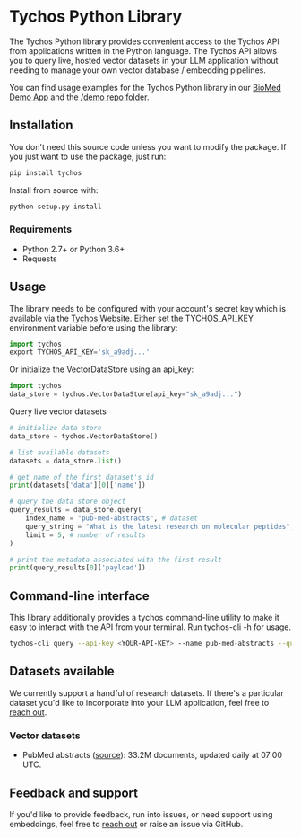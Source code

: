 # Tychos Python Library
The Tychos Python library provides convenient access to the Tychos API from
applications written in the Python language. The Tychos API allows you to query live, hosted vector datasets in your LLM application without needing to manage your own vector database / embedding pipelines.

You can find usage examples for the Tychos Python library in our [BioMed Demo App](https://demo.tychos.ai/) and the [/demo repo folder](https://github.com/tychos-ai/tychos).


## Installation

You don't need this source code unless you want to modify the package. If you just
want to use the package, just run:

```sh
pip install tychos
```

Install from source with:

```sh
python setup.py install
```
### Requirements

-   Python 2.7+ or Python 3.6+
-   Requests

## Usage

The library needs to be configured with your account's secret key which is
available via the [Tychos Website][api-keys]. Either set the TYCHOS_API_KEY environment variable before using the library:

```python
import tychos
export TYCHOS_API_KEY='sk_a9adj...'
```

Or initialize the VectorDataStore using an api_key:
```python
import tychos
data_store = tychos.VectorDataStore(api_key="sk_a9adj...")
```

Query live vector datasets
```python
# initialize data store
data_store = tychos.VectorDataStore()

# list available datasets
datasets = data_store.list()

# get name of the first dataset's id
print(datasets['data'][0]['name'])

# query the data store object
query_results = data_store.query(
    index_name = "pub-med-abstracts", # dataset
    query_string = "What is the latest research on molecular peptides", # search string
    limit = 5, # number of results
)

# print the metadata associated with the first result
print(query_results[0]['payload'])
```

## Command-line interface
This library additionally provides a tychos command-line utility to make it easy to interact with the API from your terminal. Run tychos-cli -h for usage.

```sh
tychos-cli query --api-key <YOUR-API-KEY> --name pub-med-abstracts --query-string <"Your query string"> --limit 5

```

## Datasets available
We currently support a handful of research datasets. If there's a particular dataset you'd like to incorporate into your LLM application, feel free to [reach out][twitter].

### Vector datasets
-   PubMed abstracts ([source][pub-med]): 33.2M documents, updated daily at 07:00 UTC.



## Feedback and support
If you'd like to provide feedback, run into issues, or need support using embeddings, feel free to [reach out][twitter] or raise an issue via GitHub.


[api-keys]: https://tychos.ai/
[twitter]: https://twitter.com/etpuisfume
[pub-med]: https://pubmed.ncbi.nlm.nih.gov/download/

